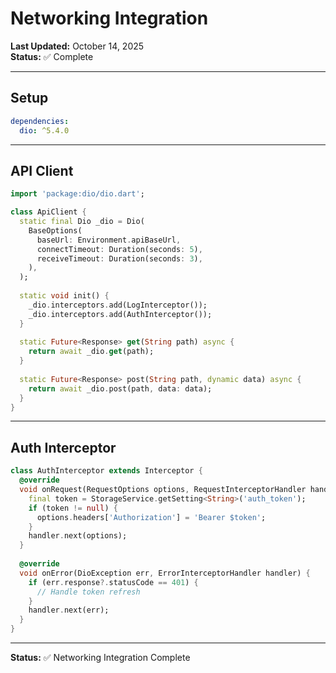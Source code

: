 # Networking Integration

**Last Updated:** October 14, 2025  
**Status:** ✅ Complete

---

## Setup

```yaml
dependencies:
  dio: ^5.4.0
```

---

## API Client

```dart
import 'package:dio/dio.dart';

class ApiClient {
  static final Dio _dio = Dio(
    BaseOptions(
      baseUrl: Environment.apiBaseUrl,
      connectTimeout: Duration(seconds: 5),
      receiveTimeout: Duration(seconds: 3),
    ),
  );
  
  static void init() {
    _dio.interceptors.add(LogInterceptor());
    _dio.interceptors.add(AuthInterceptor());
  }
  
  static Future<Response> get(String path) async {
    return await _dio.get(path);
  }
  
  static Future<Response> post(String path, dynamic data) async {
    return await _dio.post(path, data: data);
  }
}
```

---

## Auth Interceptor

```dart
class AuthInterceptor extends Interceptor {
  @override
  void onRequest(RequestOptions options, RequestInterceptorHandler handler) {
    final token = StorageService.getSetting<String>('auth_token');
    if (token != null) {
      options.headers['Authorization'] = 'Bearer $token';
    }
    handler.next(options);
  }
  
  @override
  void onError(DioException err, ErrorInterceptorHandler handler) {
    if (err.response?.statusCode == 401) {
      // Handle token refresh
    }
    handler.next(err);
  }
}
```

---

**Status:** ✅ Networking Integration Complete

